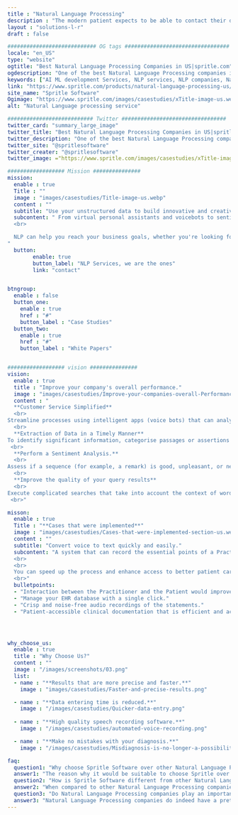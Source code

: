 ```yaml
---
title : "Natural Language Processing"
description : "The modern patient expects to be able to contact their doctor 24/7 a day and clinicians can now use telemedicine to monetize remote assistance."
layout : "solutions-l-r"
draft : false

############################ OG tags #################################
locale: "en_US"
type: "website"
ogtitle: "Best Natural Language Processing Companies in US|spritle.com"
ogdescription: "One of the best Natural Language Processing companies in the US with NLP-Driven Solutions. Whatever your goals are with Spritle your project is in good hands. Have a look at our projects."
keywords: ["AI ML development Services, NLP services, NLP companies, Natural Language Processing, Natural Language Processing Companies"]
link: "https://www.spritle.com/products/natural-language-processing-us/"
site_name: "Spritle Software"
Ogimage: "https://www.spritle.com/images/casestudies/xTitle-image-us.webp.pagespeed.ic.hDRCUKMulX.webp" 
alt: "Natural Language processing service"

########################### Twitter #################################
twitter_card: "summary_large_image"
twitter_title: "Best Natural Language Processing Companies in US|spritle.com"
twitter_description: "One of the best Natural Language Processing companies in the US with NLP-Driven Solutions. Whatever your goals are with Spritle your project is in good hands. Have a look at our projects."
twitter_site: "@spritlesoftware"
twitter_creater: "@spritlesoftware"
twitter_image: ="https://www.spritle.com/images/casestudies/xTitle-image-us.webp.pagespeed.ic.hDRCUKMulX.webp"

################## Mission ###############
mission:
  enable : true
  Title : ""
  image : "images/casestudies/Title-image-us.webp" 
  content : ""
  subtitle: "Use your unstructured data to build innovative and creative apps to offer your business a competitive edge."
  subcontent: " From virtual personal assistants and voicebots to sentiment analysis and search engines, Spritle is one of the leading Natural Language Processing Companies that helps you to rethink what's possible.
  <br>

  NLP can help you reach your business goals, whether you're looking for a way to improve your current services, extract value from enormous volumes of data and much more.
"
  button:
        enable: true
        button_label: "NLP Services, we are the ones"
        link: "contact"


btngroup:
  enable : false
  button_one:
    enable : true
    href : "#"
    button_label : "Case Studies"
  button_two:
    enable : true
    href : "#"
    button_label : "White Papers"


################## vision ###############
vision:
  enable : true
  title : "Improve your company's overall performance."
  image : "images/casestudies/Improve-your-companies-overall-Performance-section-image-us.webp"  
  content : "
  **Customer Service Simplified**
  <br>
Streamline processes using intelligent apps (voice bots) that can analyse speech recording input sequences and determine the speaker's purpose.
  <br>
  **Extraction of Data in a Timely Manner**
To identify significant information, categorise passages or assertions inside documents using question-and-answer systems.
 <br>
  **Perform a Sentiment Analysis.**
  <br>
Assess if a sequence (for example, a remark) is good, unpleasant, or neutral to give an amazing customer experience.
  <br>
  **Improve the quality of your query results**
  <br>
Execute complicated searches that take into account the context of words and provide more accurate answers by detecting substantial sequence similarities.
 <br>"

misson:
  enable : true
  Title : "**Cases that were implemented**"
  image : "images/casestudies/Cases-that-were-implemented-section-us.webp" 
  content : ""
  subtitle: "Convert voice to text quickly and easily."
  subcontent: "A system that can record the essential points of a Practitioner-Patient conversation and update them in the EHR while also providing you with an appropriate Clinical Record in a downloadable format. All that is required is that the Practitioner and the Patient engage on a regular basis.
  <br>
  <br>
  You can speed up the process and enhance access to better patient care using AI Voice Transcription Software.
  <br>"
  bulletpoints: 
  - "Interaction between the Practitioner and the Patient would improve if the digital screen inbetween is to be removed."
  - "Manage your EHR database with a single click."
  - "Crisp and noise-free audio recordings of the statements."
  - "Patient-accessible clinical documentation that is efficient and accurate."




why_choose_us:
  enable : true
  title : "Why Choose Us?"
  content : ""
  image : "/images/screenshots/03.png" 
  list:
  - name : "**Results that are more precise and faster.**"
    image : "images/casestudies/Faster-and-precise-results.png"  

  - name : "**Data entering time is reduced.**"
    image : "/images/casestudies/Quicker-data-entry.png"  
      
  - name : "**High quality speech recording software.**"
    image : "/images/casestudies/automated-voice-recording.png"

  - name : "**Make no mistakes with your diagnosis.**"
    image : "/images/casestudies/Misdiagnosis-is-no-longer-a-possibilit.png"  

faq:
  question1: "Why choose Spritle Software over other Natural Language Processing companies?"
  answer1: "The reason why it would be suitable to choose Spritle over other Natural Language Processing companies is because of the immaculate detail to attention and at the same time, the functional aspect of it is not reduced."
  question2: "How is Spritle Software different from other Natural Language Processing companies?"
  answer2: "When compared to other Natural Language Processing companies Spritle's development team spare no room for any possible error and does not cut any corners when it comes to the quality of the solution delivered."
  question3: "Do Natural Language Processing companies play an important role in the future?"
  answer3: "Natural Language Processing companies do indeed have a pretty bright future given the features that they provide. We can proudly say that Spritle has already started its journey towards the technology-based future with NLP services like Voice-Transcribe Software, PPI Data De-identification, and Clinical Assertions for perfect diagnosis."
---
```

